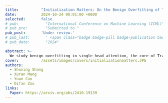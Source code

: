 ```yaml
---
title:          "Initialization Matters: On the Benign Overfitting of Two-Layer ReLU CNN with Fully Trainable Layers"
date:           2024-10-24 00:01:00 +0800
selected:       false
# pub:            "International Conference on Machine Learning (ICML)"
# pub_pre:        "Submitted to "
pub_post:       'Under review.'
# pub_last:       ' <span class="badge badge-pill badge-publication badge-success">Spotlight</span>'
# pub_date:       "2024"

abstract: >-
  We study benign overfitting in single-head attention, the core of Transformers. We show that under certain conditions, the model can fit noisy training data and still generalize well, even after just two steps of gradient descent. Our results highlight the key role of the signal-to-noise ratio in enabling this behavior.
cover:          /assets/images/covers/initializationmatters.JPG
authors:
  - Shuning Shang
  - Xuran Meng
  - Yuan Cao
  - Difan Zou
links:
  Paper: https://arxiv.org/abs/2410.19139
---
```

